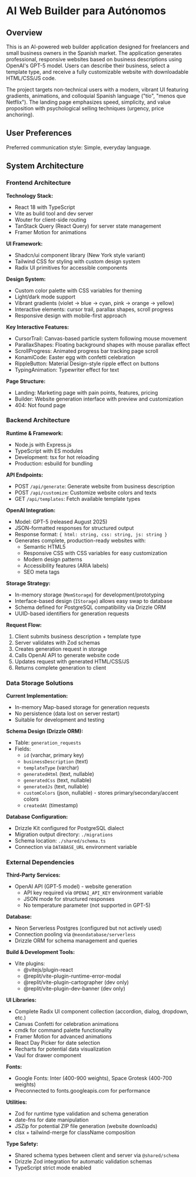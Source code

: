 # AI Web Builder para Autónomos

## Overview

This is an AI-powered web builder application designed for freelancers and small business owners in the Spanish market. The application generates professional, responsive websites based on business descriptions using OpenAI's GPT-5 model. Users can describe their business, select a template type, and receive a fully customizable website with downloadable HTML/CSS/JS code.

The project targets non-technical users with a modern, vibrant UI featuring gradients, animations, and colloquial Spanish language ("tío", "menos que Netflix"). The landing page emphasizes speed, simplicity, and value proposition with psychological selling techniques (urgency, price anchoring).

## User Preferences

Preferred communication style: Simple, everyday language.

## System Architecture

### Frontend Architecture

**Technology Stack:**
- React 18 with TypeScript
- Vite as build tool and dev server
- Wouter for client-side routing
- TanStack Query (React Query) for server state management
- Framer Motion for animations

**UI Framework:**
- Shadcn/ui component library (New York style variant)
- Tailwind CSS for styling with custom design system
- Radix UI primitives for accessible components

**Design System:**
- Custom color palette with CSS variables for theming
- Light/dark mode support
- Vibrant gradients (violet → blue → cyan, pink → orange → yellow)
- Interactive elements: cursor trail, parallax shapes, scroll progress
- Responsive design with mobile-first approach

**Key Interactive Features:**
- CursorTrail: Canvas-based particle system following mouse movement
- ParallaxShapes: Floating background shapes with mouse parallax effect
- ScrollProgress: Animated progress bar tracking page scroll
- KonamiCode: Easter egg with confetti celebration
- RippleButton: Material Design-style ripple effect on buttons
- TypingAnimation: Typewriter effect for text

**Page Structure:**
- Landing: Marketing page with pain points, features, pricing
- Builder: Website generation interface with preview and customization
- 404: Not found page

### Backend Architecture

**Runtime & Framework:**
- Node.js with Express.js
- TypeScript with ES modules
- Development: tsx for hot reloading
- Production: esbuild for bundling

**API Endpoints:**
- POST `/api/generate`: Generate website from business description
- POST `/api/customize`: Customize website colors and texts
- GET `/api/templates`: Fetch available template types

**OpenAI Integration:**
- Model: GPT-5 (released August 2025)
- JSON-formatted responses for structured output
- Response format: `{ html: string, css: string, js: string }`
- Generates complete, production-ready websites with:
  - Semantic HTML5
  - Responsive CSS with CSS variables for easy customization
  - Modern design patterns
  - Accessibility features (ARIA labels)
  - SEO meta tags

**Storage Strategy:**
- In-memory storage (`MemStorage`) for development/prototyping
- Interface-based design (`IStorage`) allows easy swap to database
- Schema defined for PostgreSQL compatibility via Drizzle ORM
- UUID-based identifiers for generation requests

**Request Flow:**
1. Client submits business description + template type
2. Server validates with Zod schemas
3. Creates generation request in storage
4. Calls OpenAI API to generate website code
5. Updates request with generated HTML/CSS/JS
6. Returns complete generation to client

### Data Storage Solutions

**Current Implementation:**
- In-memory Map-based storage for generation requests
- No persistence (data lost on server restart)
- Suitable for development and testing

**Schema Design (Drizzle ORM):**
- Table: `generation_requests`
- Fields:
  - `id` (varchar, primary key)
  - `businessDescription` (text)
  - `templateType` (varchar)
  - `generatedHtml` (text, nullable)
  - `generatedCss` (text, nullable)
  - `generatedJs` (text, nullable)
  - `customColors` (json, nullable) - stores primary/secondary/accent colors
  - `createdAt` (timestamp)

**Database Configuration:**
- Drizzle Kit configured for PostgreSQL dialect
- Migration output directory: `./migrations`
- Schema location: `./shared/schema.ts`
- Connection via `DATABASE_URL` environment variable

### External Dependencies

**Third-Party Services:**
- OpenAI API (GPT-5 model) - website generation
  - API key required via `OPENAI_API_KEY` environment variable
  - JSON mode for structured responses
  - No temperature parameter (not supported in GPT-5)

**Database:**
- Neon Serverless Postgres (configured but not actively used)
- Connection pooling via `@neondatabase/serverless`
- Drizzle ORM for schema management and queries

**Build & Development Tools:**
- Vite plugins:
  - @vitejs/plugin-react
  - @replit/vite-plugin-runtime-error-modal
  - @replit/vite-plugin-cartographer (dev only)
  - @replit/vite-plugin-dev-banner (dev only)

**UI Libraries:**
- Complete Radix UI component collection (accordion, dialog, dropdown, etc.)
- Canvas Confetti for celebration animations
- cmdk for command palette functionality
- Framer Motion for advanced animations
- React Day Picker for date selection
- Recharts for potential data visualization
- Vaul for drawer component

**Fonts:**
- Google Fonts: Inter (400-900 weights), Space Grotesk (400-700 weights)
- Preconnected to fonts.googleapis.com for performance

**Utilities:**
- Zod for runtime type validation and schema generation
- date-fns for date manipulation
- JSZip for potential ZIP file generation (website downloads)
- clsx + tailwind-merge for className composition

**Type Safety:**
- Shared schema types between client and server via `@shared/schema`
- Drizzle Zod integration for automatic validation schemas
- TypeScript strict mode enabled